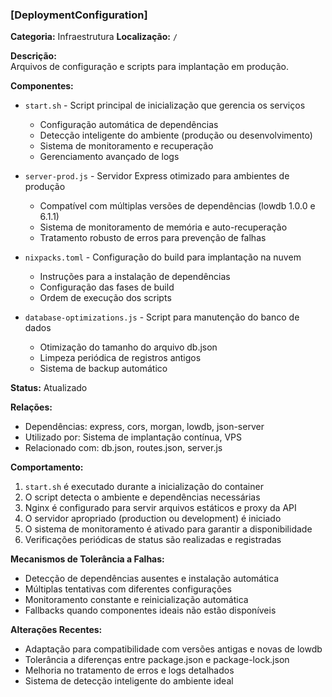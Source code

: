 ### [DeploymentConfiguration]
**Categoria:** Infraestrutura
**Localização:** `/`

**Descrição:**  
Arquivos de configuração e scripts para implantação em produção.

**Componentes:**
- `start.sh` - Script principal de inicialização que gerencia os serviços
  - Configuração automática de dependências 
  - Detecção inteligente do ambiente (produção ou desenvolvimento)
  - Sistema de monitoramento e recuperação
  - Gerenciamento avançado de logs
  
- `server-prod.js` - Servidor Express otimizado para ambientes de produção
  - Compatível com múltiplas versões de dependências (lowdb 1.0.0 e 6.1.1)
  - Sistema de monitoramento de memória e auto-recuperação
  - Tratamento robusto de erros para prevenção de falhas

- `nixpacks.toml` - Configuração do build para implantação na nuvem
  - Instruções para a instalação de dependências
  - Configuração das fases de build
  - Ordem de execução dos scripts

- `database-optimizations.js` - Script para manutenção do banco de dados
  - Otimização do tamanho do arquivo db.json
  - Limpeza periódica de registros antigos
  - Sistema de backup automático

**Status:** Atualizado

**Relações:**
- Dependências: express, cors, morgan, lowdb, json-server
- Utilizado por: Sistema de implantação contínua, VPS
- Relacionado com: db.json, routes.json, server.js

**Comportamento:**
1. `start.sh` é executado durante a inicialização do container
2. O script detecta o ambiente e dependências necessárias
3. Nginx é configurado para servir arquivos estáticos e proxy da API
4. O servidor apropriado (production ou development) é iniciado
5. O sistema de monitoramento é ativado para garantir a disponibilidade
6. Verificações periódicas de status são realizadas e registradas

**Mecanismos de Tolerância a Falhas:**
- Detecção de dependências ausentes e instalação automática
- Múltiplas tentativas com diferentes configurações
- Monitoramento constante e reinicialização automática
- Fallbacks quando componentes ideais não estão disponíveis

**Alterações Recentes:**
- Adaptação para compatibilidade com versões antigas e novas de lowdb
- Tolerância a diferenças entre package.json e package-lock.json
- Melhoria no tratamento de erros e logs detalhados
- Sistema de detecção inteligente do ambiente ideal 